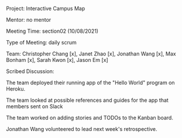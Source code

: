 Project: Interactive Campus Map

Mentor: no mentor

Meeting Time: section02 (10/08/2021)

Type of Meeting: daily scrum

Team: Christopher Chang [x], Janet Zhao [x], Jonathan Wang [x], Max Bonham [x], Sarah Kwon [x], Jason Em [x]

Scribed Discussion:

The team deployed their running app of the "Hello World" program on Heroku. 

The team looked at possible references and guides for the app that members sent on Slack

The team worked on adding stories and TODOs to the Kanban board. 

Jonathan Wang volunteered to lead next week's retrospective.